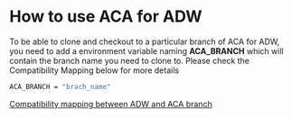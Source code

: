 # How to use ACA for ADW

To be able to clone and checkout to a particular branch of ACA for ADW, you need to add a environment variable naming **ACA_BRANCH** which will contain the branch name you need to clone to. Please check the Compatibility Mapping below for more details

```sh
ACA_BRANCH = "brach_name"
```

[Compatibility mapping between ADW and ACA branch](../../../docs/compatibility-matrix.md)
